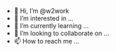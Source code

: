 - 👋 Hi, I’m @w2work
- 👀 I’m interested in ...
- 🌱 I’m currently learning ...
- 💞️ I’m looking to collaborate on ...
- 📫 How to reach me ...

<!---
w2work/w2work is a ✨ special ✨ repository because its `README.md` (this file) appears on your GitHub profile.
You can click the Preview link to take a look at your changes.
--->
